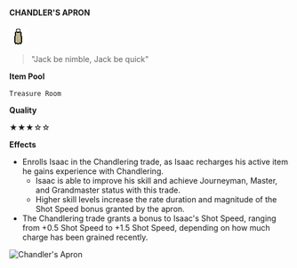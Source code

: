 #### **CHANDLER'S APRON**
![Chandler's Apron](/resources/gfx/items/collectibles/chandlers_apron.png "Chandler's Apron")

> "Jack be nimble, Jack be quick"

**Item Pool**

```
Treasure Room
```

**Quality**

★★★☆☆

**Effects**
- Enrolls Isaac in the Chandlering trade, as Isaac recharges his active item he gains experience with Chandlering.
  - Isaac is able to improve his skill and achieve Journeyman, Master, and Grandmaster status with this trade.
  - Higher skill levels increase the rate duration and magnitude of the Shot Speed bonus granted by the apron.
- The Chandlering trade grants a bonus to Isaac's Shot Speed, ranging from +0.5 Shot Speed to +1.5 Shot Speed, depending on how much charge has been grained recently.

![Chandler's Apron](/gifs/chandlers_apron.gif "Chandler's Apron")
